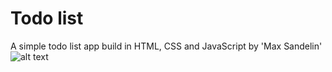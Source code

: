 # Todo list
A simple todo list app build in HTML, CSS and JavaScript by 'Max Sandelin'
![alt text](https://github.com/AllexisO/todo_list/tree/master/resources/img/project.png)